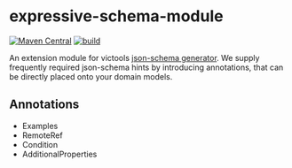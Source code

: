 # expressive-schema-module

[![Maven Central](https://img.shields.io/maven-central/v/io.github.axonivy/jsonschema-module-expressive-annotations.svg?label=Maven%20Central&logo=apachemaven)](https://central.sonatype.com/artifact/io.github.axonivy/jsonschema-module-expressive-annotations/)
[![build](https://github.com/axonivy/expressive-schema-module/actions/workflows/ci.yml/badge.svg)](https://github.com/axonivy/expressive-schema-module/actions/workflows/ci.yml)

An extension module for victools [json-schema generator](https://github.com/victools/jsonschema-generator). 
We supply frequently required json-schema hints by introducing annotations, that can be directly placed onto your domain models.

## Annotations
- Examples
- RemoteRef
- Condition
- AdditionalProperties
